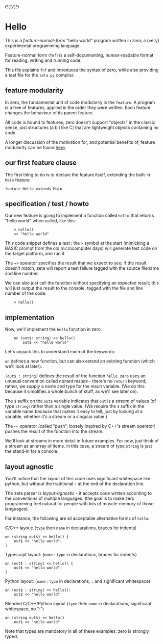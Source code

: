 ᕦ(ツ)ᕤ
# Hello

This is a *feature-normal-form* "hello world" program written in *zero*, a (very) experimental programming language. 

Feature-normal form (`fnf`) is a self-documenting, human-readable format for reading, writing and running code. 

This file explains `fnf` and introduces the syntax of zero, while also providing a test file for the `zeta.py` compiler.

## feature modularity

In zero, the fundamental unit of code modularity is the `feature`. A program is a tree of features, applied in the order they were written. Each feature changes the behaviour of its parent feature.

All code is bound to features; zero doesn't support "objects" in the classic sense, just structures (a bit like C) that are lightweight objects containing no code.

A longer discussion of the motivation for, and potential benefits of, feature modularity can be found [here](../../features.md).

## our first feature clause

The first thing to do is to declare the feature itself, extending the built-in `Main` feature:

    feature Hello extends Main

## specification / test / howto

Our new feature is going to implement a function called `hello` that returns "hello world" when called, like this:

        > hello() 
        => "hello world"

This code snippet defines a *test* : the `>` symbol at the start (mimicking a BASIC prompt from the old microcomputer days) will generate test code on the target platform, and run it. 

The `=>` operator specifies the result that we expect to see; if the result doesn't match, zeta will report a test failure tagged with the source filename and line number.

We can also just call the function without specifying an expected result; this will just output the result to the console, tagged with the file and line number of the code.

        > hello()

## implementation

Now, we'll implement the `hello` function in zero:

        on (out$: string) << hello()
            out$ << "hello world"

Let's unpack this to understand each of the keywords:

`on` defines a new function, but can also extend an existing function (which we'll look at later).

`(out$ : string)` defines the result of the function `hello`. `zero` uses an unusual convention called *named results* - there's no `return` keyword; rather, we supply a name and type for the result variable. (We do this because it simplifies a whole bunch of stuff, as we'll see later on).

The `$` suffix on the `out$` variable indicates that `out` is a *stream* of values (of type `string`) rather than a single value. (We require the `$` suffix in the variable name because that makes it easy to tell, just by looking at a variable, whether it's a stream or a singular value.)

The `<<` operator (called "push", loosely inspired by C++'s stream operator) pushes the result of the function into the stream.

We'll look at streams in more detail in future examples. For now, just think of a stream as an array of items. In this case, a stream of type `string` is just the stand-in for a console.

## layout agnostic

You'll notice that the layout of this code uses significant whitespace like python, but without the traditional `:` at the end of the declaration line. 

The zeta parser is *layout-agnostic* - it accepts code written according to the conventions of multiple languages. (the goal is to make zero programming feel natural for people with lots of muscle-memory of those languages).

For instance, the following are all acceptable alternative forms of `hello`:

C/C++ layout: (`type` then `name` in declarations, braces for indents)

    on (string out$) << hello() {
        out$ << "hello world";
    }

Typescript layout: (`name` : `type` in declarations, braces for indents)

    on (out$ : string) << hello() {
        out$ << "hello world";
    }

Python layout: (`name` : `type` in declarations, `:` and significant whitespace)

    on (out$ : string) << hello():
        out$ << "hello world"

Blended C/C++/Python layout (`type` then `name` in declarations, significant whitespace, no ":")

    on (string out$) << hello()
        out$ << "hello world"

Note that types are mandatory in all of these examples: zero is strongly typed.